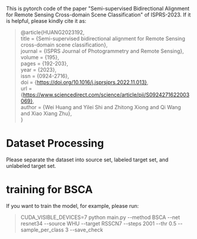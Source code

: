 This is pytorch code of the paper "Semi-supervised Bidirectional Alignment for Remote Sensing Cross-domain Scene Classification" of ISPRS-2023. If it is helpful, please kindly cite it as: 
> @article{HUANG2023192,  
> title = {Semi-supervised bidirectional alignment for Remote Sensing cross-domain scene classification},  
> journal = {ISPRS Journal of Photogrammetry and Remote Sensing},  
> volume = {195},  
> pages = {192-203},  
> year = {2023},  
> issn = {0924-2716},  
> doi = {https://doi.org/10.1016/j.isprsjprs.2022.11.013},  
> url = {https://www.sciencedirect.com/science/article/pii/S0924271622003069},  
> author = {Wei Huang and Yilei Shi and Zhitong Xiong and Qi Wang and Xiao Xiang Zhu},  
> }  


# Dataset Processing
Please separate the dataset into source set, labeled target set, and unlabeled target set.  

# training for BSCA
If you want to train the model, for example, please run:
> CUDA_VISIBLE_DEVICES=7 python main.py --method BSCA --net resnet34 --source WHU --target RSSCN7 --steps 2001 --thr 0.5 --sample_per_class 3 --save_check


